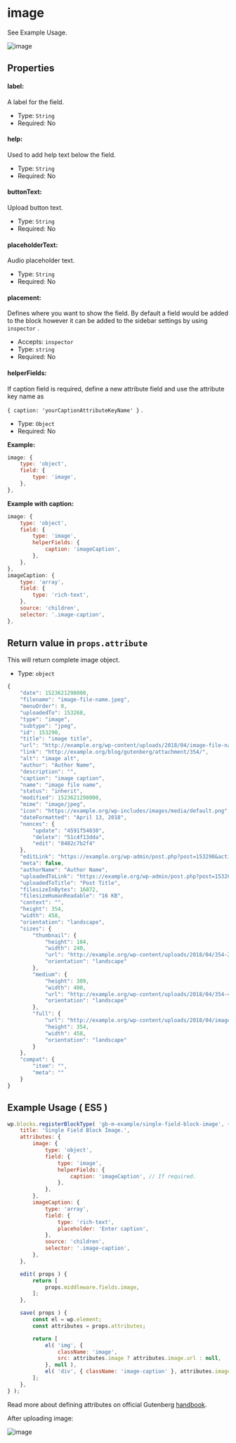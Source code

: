 # image

See Example Usage.

![image](https://user-images.githubusercontent.com/6297436/39365641-5268ea86-4a4f-11e8-82b9-ff06446bd946.png)



## Properties

#### label:

A label for the field.

- Type: `String`
- Required: No

#### help:

Used to add help text below the field.

- Type: `String`
- Required: No

#### buttonText:

Upload button text.

- Type: `String`
- Required: No

#### placeholderText:

Audio placeholder text.

- Type: `String`
- Required: No

#### placement:

Defines where you want to show the field. By default a field would be added to the block however it can be added to the sidebar settings by using `inspector` .

- Accepts: `inspector`
- Type: `string`
- Required: No

#### helperFields:

If caption field is required, define a new attribute field and use the attribute key name as 

`{ caption: 'yourCaptionAttributeKeyName' }` .

- Type: `Object`
- Required: No

**Example:**

```js
image: {
	type: 'object',
	field: {
		type: 'image',
	},
},
```

**Example with caption:**

```js
image: {
	type: 'object',
	field: {
		type: 'image',
		helperFields: {
			caption: 'imageCaption',
		},
	},
},
imageCaption: {
	type: 'array',
	field: {
		type: 'rich-text',
	},
	source: 'children',
	selector: '.image-caption',
},
```



## Return value in `props.attribute`

This will return complete image object.

- Type: `object`

```js
{
	"date": 1523621298000,
	"filename": "image-file-name.jpeg",
	"menuOrder": 0,
	"uploadedTo": 153268,
	"type": "image",
	"subtype": "jpeg",
	"id": 153290,
	"title": "image title",
	"url": "http://example.org/wp-content/uploads/2018/04/image-file-name.jpeg",
	"link": "http://example.org/blog/gutenberg/attachment/354/",
	"alt": "image alt",
	"author": "Author Name",
	"description": "",
	"caption": "image caption",
	"name": "image file name",
	"status": "inherit",
	"modified": 1523621298000,
	"mime": "image/jpeg",
	"icon": "https://example.org/wp-includes/images/media/default.png",
	"dateFormatted": "April 13, 2018",
	"nonces": {
		"update": "4591f54030",
		"delete": "51c4f13dda",
		"edit": "8482c7b2f4"
	},
	"editLink": "https://example.org/wp-admin/post.php?post=153290&action=edit",
	"meta": false,
	"authorName": "Author Name",
	"uploadedToLink": "https://example.org/wp-admin/post.php?post=153268&action=edit",
	"uploadedToTitle": "Post Title",
	"filesizeInBytes": 16872,
	"filesizeHumanReadable": "16 KB",
	"context": "",
	"height": 354,
	"width": 458,
	"orientation": "landscape",
	"sizes": {
		"thumbnail": {
			"height": 184,
			"width": 240,
			"url": "http://example.org/wp-content/uploads/2018/04/354-240x184.jpeg",
			"orientation": "landscape"
		},
		"medium": {
			"height": 309,
			"width": 400,
			"url": "http://example.org/wp-content/uploads/2018/04/354-400x309.jpeg",
			"orientation": "landscape"
		},
		"full": {
			"url": "http://example.org/wp-content/uploads/2018/04/image-file-name.jpeg",
			"height": 354,
			"width": 458,
			"orientation": "landscape"
		}
	},
	"compat": {
		"item": "",
		"meta": ""
	}
}
```



## Example Usage ( ES5 )

```js
wp.blocks.registerBlockType( 'gb-m-example/single-field-block-image', {
	title: 'Single Field Block Image.',
	attributes: {
		image: {
			type: 'object',
			field: {
				type: 'image',
				helperFields: {
					caption: 'imageCaption', // If required.
				},
			},
		},
		imageCaption: {
			type: 'array',
			field: {
				type: 'rich-text',
				placeholder: 'Enter caption',
			},
			source: 'children',
			selector: '.image-caption',
		},
	},

	edit( props ) {
		return [
			props.middleware.fields.image,
		];
	},

	save( props ) {
		const el = wp.element;
		const attributes = props.attributes;

		return [
			el( 'img', {
				className: 'image',
				src: attributes.image ? attributes.image.url : null,
			}, null ),
			el( 'div', { className: 'image-caption' }, attributes.imageCaption || '' ),
		];
	},
} );
```

Read more about defining attributes on official Gutenberg [handbook](https://wordpress.org/gutenberg/handbook/block-api/attributes/).



After uploading image:

![image](https://user-images.githubusercontent.com/6297436/39366327-3f91caa2-4a51-11e8-9612-839ae3bae20b.png)



